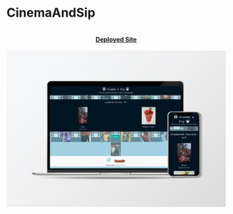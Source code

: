 # CinemaAndSip

<p align="center">
  <b></b><br>
  <a href="https://st12345678910.github.io/CinemaAndSip/"><strong>Deployed Site<strong></a>
<br><br>
  <img src="images/cinemaandsipmockup.jpg">
</p>

